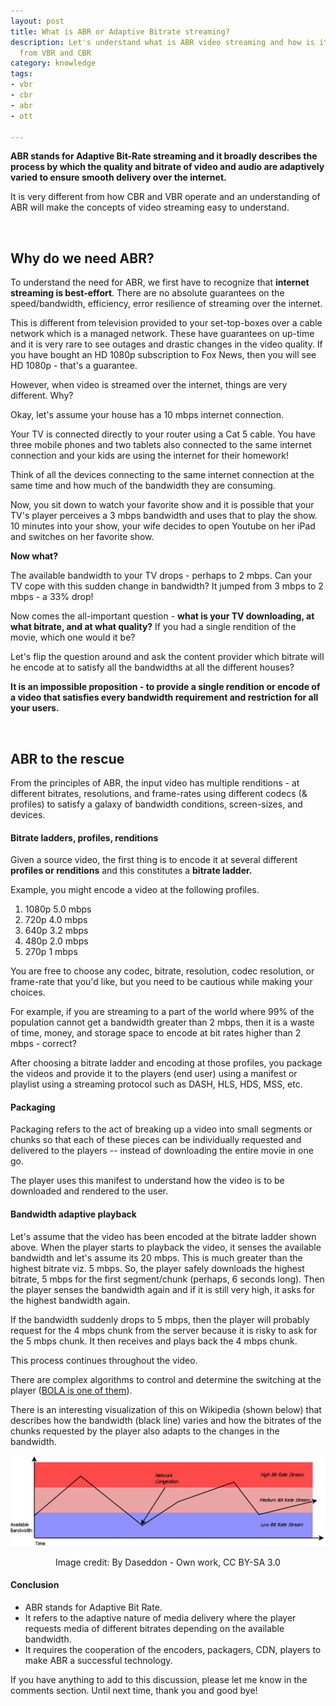 ```yaml
---
layout: post
title: What is ABR or Adaptive Bitrate streaming?
description: Let's understand what is ABR video streaming and how is it different
  from VBR and CBR
category: knowledge
tags:
- vbr
- cbr
- abr
- ott

---
```

**ABR stands for Adaptive Bit-Rate streaming and it broadly describes the process by which the quality and bitrate of video and audio are adaptively varied to ensure smooth delivery over the internet.**

It is very different from how CBR and VBR operate and an understanding of ABR will make the concepts of video streaming easy to understand.

<br>

## **Why do we need ABR?**

To understand the need for ABR, we first have to recognize that **internet streaming is best-effort**. There are no absolute guarantees on the speed/bandwidth, efficiency, error resilience of streaming over the internet.

This is different from television provided to your set-top-boxes over a cable network which is a managed network. These have guarantees on up-time and it is very rare to see outages and drastic changes in the video quality. If you have bought an HD 1080p subscription to Fox News, then you will see HD 1080p - that's a guarantee.

However, when video is streamed over the internet, things are very different. Why?

Okay, let's assume your house has a 10 mbps internet connection.

Your TV is connected directly to your router using a Cat 5 cable. You have three mobile phones and two tablets also connected to the same internet connection and your kids are using the internet for their homework!

Think of all the devices connecting to the same internet connection at the same time and how much of the bandwidth they are consuming.

Now, you sit down to watch your favorite show and it is possible that your TV's player perceives a 3 mbps bandwidth and uses that to play the show. 10 minutes into your show, your wife decides to open Youtube on her iPad and switches on her favorite show.

**Now what?**

The available bandwidth to your TV drops - perhaps to 2 mbps. Can your TV cope with this sudden change in bandwidth? It jumped from 3 mbps to 2 mbps - a 33% drop!

Now comes the all-important question - **what is your TV downloading, at what bitrate, and at what quality?** If you had a single rendition of the movie, which one would it be?

Let's flip the question around and ask the content provider which bitrate will he encode at to satisfy all the bandwidths at all the different houses?

**It is an impossible proposition - to provide a single rendition or encode of a video that satisfies every bandwidth requirement and restriction for all your users.**

<br>

## **ABR to the rescue**

From the principles of ABR, the input video has multiple renditions - at different bitrates, resolutions, and frame-rates using different codecs (& profiles) to satisfy a galaxy of bandwidth conditions, screen-sizes, and devices.

#### Bitrate ladders, profiles, renditions

Given a source video, the first thing is to encode it at several different **profiles or renditions** and this constitutes a **bitrate ladder.** 

Example, you might encode a video at the following profiles. 

1. 1080p 5.0 mbps
2. 720p 4.0 mbps
3. 640p 3.2 mbps
4. 480p 2.0 mbps
5. 270p 1 mbps

You are free to choose any codec, bitrate, resolution, codec resolution, or frame-rate that you'd like, but you need to be cautious while making your choices. 

For example, if you are streaming to a part of the world where 99% of the population cannot get a bandwidth greater than 2 mbps, then it is a waste of time, money, and storage space to encode at bit rates higher than 2 mbps - correct?

After choosing a bitrate ladder and encoding at those profiles, you package the videos and provide it to the players (end user) using a manifest or playlist using a streaming protocol such as DASH, HLS, HDS, MSS, etc.

#### Packaging

Packaging refers to the act of breaking up a video into small segments or chunks so that each of these pieces can be individually requested and delivered to the players -- instead of downloading the entire movie in one go. 

The player uses this manifest to understand how the video is to be downloaded and rendered to the user. 

#### Bandwidth adaptive playback

Let's assume that the video has been encoded at the bitrate ladder shown above. When the player starts to playback the video, it senses the available bandwidth and let's assume its 20 mbps. This is much greater than the highest bitrate viz. 5 mbps. So, the player safely downloads the highest bitrate, 5 mbps for the first segment/chunk (perhaps, 6 seconds long). Then the player senses the bandwidth again and if it is still very high, it asks for the highest bandwidth again. 

If the bandwidth suddenly drops to 5 mbps, then the player will probably request for the 4 mbps chunk from the server because it is risky to ask for the 5 mbps chunk. It then receives and plays back the 4 mbps chunk. 

This process continues throughout the video. 

There are complex algorithms to control and determine the switching at the player ([BOLA is one of them](https://arxiv.org/pdf/1601.06748.pdf)). 

There is an interesting visualization of this on Wikipedia (shown below) that describes how the bandwidth (black line) varies and how the bitrates of the chunks requested by the player also adapts to the changes in the bandwidth. 

![](/uploads/Adaptive_streaming_overview_bit_rates_2011_07_28.png)<center> Image credit: By Daseddon - Own work, CC BY-SA 3.0 </center>

#### Conclusion 

* ABR stands for Adaptive Bit Rate. 
* It refers to the adaptive nature of media delivery where the player requests media of different bitrates depending on the available bandwidth. 
* It requires the cooperation of the encoders, packagers, CDN, players to make ABR a successful technology. 

If you have anything to add to this discussion, please let me know in the comments section. Until next time, thank you and good bye! 